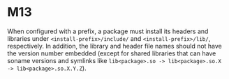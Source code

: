 # M13

When configured with a prefix, a package must install its headers and libraries
under `<install-prefix>/include/` and `<install-prefix>/lib/`, respectively. In
addition, the library and header file names should not have the version number
embedded (except for shared libraries that can have soname versions and symlinks
like `lib<package>.so -> lib<package>.so.X -> lib<package>.so.X.Y.Z`).
